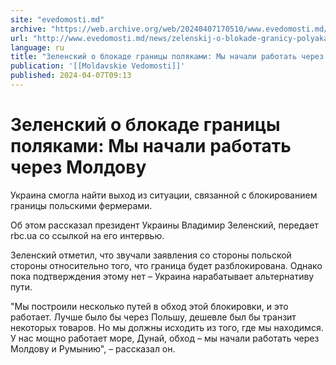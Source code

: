 ```yaml
---
site: "evedomosti.md"
archive: "https://web.archive.org/web/20240407170510/www.evedomosti.md/news/zelenskij-o-blokade-granicy-polyakami-my-nachali-rabotat-che"
url: "http://www.evedomosti.md/news/zelenskij-o-blokade-granicy-polyakami-my-nachali-rabotat-che"
language: ru
title: "Зеленский о блокаде границы поляками: Мы начали работать через Молдову"
publication: '[[Moldavskie Vedomosti]]'
published: 2024-04-07T09:13
---
```


# Зеленский о блокаде границы поляками: Мы начали работать через Молдову

Украина смогла найти выход из ситуации, связанной с блокированием границы польскими фермерами.

Об этом рассказал президент Украины Владимир Зеленский, передает rbc.ua со ссылкой на его интервью.

Зеленский отметил, что звучали заявления со стороны польской стороны относительно того, что граница будет разблокирована. Однако пока подтверждения этому нет – Украина нарабатывает альтернативу пути.

"Мы построили несколько путей в обход этой блокировки, и это работает. Лучше было бы через Польшу, дешевле был бы транзит некоторых товаров. Но мы должны исходить из того, где мы находимся. У нас мощно работает море, Дунай, обход – мы начали работать через Молдову и Румынию", – рассказал он.